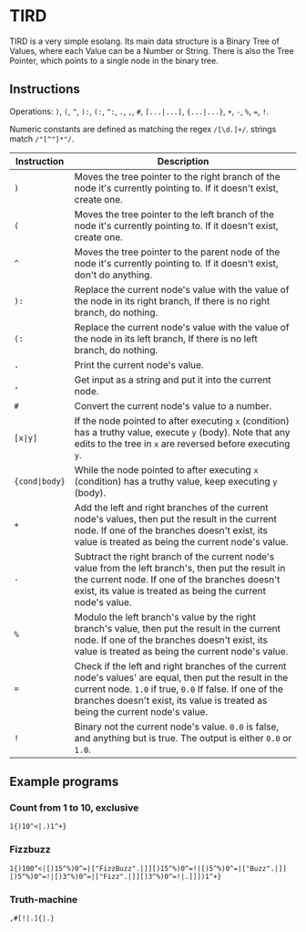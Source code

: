 # TIRD

TIRD is a very simple esolang. Its main data structure is a Binary Tree of Values, where each Value can be a Number or String.
There is also the Tree Pointer, which points to a single node in the binary tree.

## Instructions

Operations: `)`, `(`, `^`, `):`, `(:`, `^:`, `.`, `,`, `#`, `[...|...]`, `{...|...}`, `+`, `-`, `%`, `=`, `!`.

Numeric constants are defined as matching the regex `/[\d.]+/`. strings match `/"[^"]*"/`.

| Instruction    | Description                                                                                                                                                                                                   |
| -------------- | ------------------------------------------------------------------------------------------------------------------------------------------------------------------------------------------------------------- |
| `)`            | Moves the tree pointer to the right branch of the node it's currently pointing to. If it doesn't exist, create one.                                                                                           |
| `(`            | Moves the tree pointer to the left branch of the node it's currently pointing to. If it doesn't exist, create one.                                                                                            |
| `^`            | Moves the tree pointer to the parent node of the node it's currently pointing to. If it doesn't exist, don't do anything.                                                                                     |
| `):`           | Replace the current node's value with the value of the node in its right branch, If there is no right branch, do nothing.                                                                                     |
| `(:`           | Replace the current node's value with the value of the node in its left branch, If there is no left branch, do nothing.                                                                                       |
| `.`            | Print the current node's value.                                                                                                                                                                               |
| `,`            | Get input as a string and put it into the current node.                                                                                                                                                       |
| `#`            | Convert the current node's value to a number.                                                                                                                                                                 |
| `[x\|y]`       | If the node pointed to after executing `x` (condition) has a truthy value, execute `y` (body). Note that any edits to the tree in `x` are reversed before executing `y`.                                      |
| `{cond\|body}` | While the node pointed to after executing `x` (condition) has a truthy value, keep executing `y` (body).                                                                                                      |
| `+`            | Add the left and right branches of the current node's values, then put the result in the current node. If one of the branches doesn't exist, its value is treated as being the current node's value.
| `-`            | Subtract the right branch of the current node's value from the left branch's, then put the result in the current node. If one of the branches doesn't exist, its value is treated as being the current node's value.
| `%`            | Modulo the left branch's value by the right branch's value, then put the result in the current node. If one of the branches doesn't exist, its value is treated as being the current node's value.
| `=`            | Check if the left and right branches of the current node's values' are equal, then put the result in the current node. `1.0` if true, `0.0` If false. If one of the branches doesn't exist, its value is treated as being the current node's value.
| `!`            | Binary not the current node's value. `0.0` is false, and anything but is true. The output is either `0.0` or `1.0`.

## Example programs

### Count from 1 to 10, exclusive 

```
1{)10^<|.)1^+}
```

### Fizzbuzz 

```
1{)100^<|[)15^%)0^=|["FizzBuzz".|]][)15^%)0^=!|[)5^%)0^=|["Buzz".|]][)5^%)0^=!|[)3^%)0^=|["Fizz".|]][)3^%)0^=!|.]]])1^+}
```

### Truth-machine

```
,#[!|.]{|.}
```
